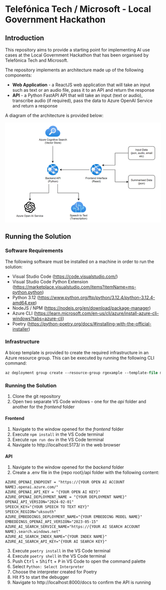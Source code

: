 # Telefónica Tech / Microsoft - Local Government Hackathon

## Introduction

This repository aims to provide a starting point for implementing AI use cases at the Local Government Hackathon that has been organised by Telefónica Tech and Microsoft.

The repository implements an architecture made up of the following components:

- **Web Application** - a ReactJS web application that will take an input such as text or an audio file, pass it to an API and return the response
- **API** - a Python FastAPI API that will take an input (text or audio), transcribe audio (if required), pass the data to Azure OpenAI Service and return a response

A diagram of the architecture is provided below:

![image](docs/images/architecture.png)

## Running the Solution

### Software Requirements

The following software must be installed on a machine in order to run the solution:

- Visual Studio Code (https://code.visualstudio.com/)
- Visual Studio Code Python Extension (https://marketplace.visualstudio.com/items?itemName=ms-python.python)
- Python 3.12 (https://www.python.org/ftp/python/3.12.4/python-3.12.4-amd64.exe)
- NodeJS / NPM (https://nodejs.org/en/download/package-manager)
- Azure CLI (https://learn.microsoft.com/en-us/cli/azure/install-azure-cli-windows?tabs=azure-cli)
- Poetry (https://python-poetry.org/docs/#installing-with-the-official-installer)

### Infrastructure

A bicep template is provided to create the required infrastructure in an Azure resource group. This can be executed by running the following CLI command:

```ps
az deployment group create --resource-group rgexample --template-file main.bicep --parameters councilName='councilNameExample'
```

### Running the Solution

1. Clone the git repository
2. Open two separate VS Code windows - one for the _api_ folder and another for the _frontend_ folder

#### Frontend

1. Navigate to the window opened for the _frontend_ folder
2. Execute `npm install` in the VS Code terminal
3. Execute `npm run dev` in the VS Code terminal
4. Navigate to http://localhost:5173/ in the web browser

#### API

1. Navigate to the window opened for the _backend_ folder
2. Create a .env file in the {repo root}/api folder with the following content:

```
AZURE_OPENAI_ENDPOINT = "https://{YOUR OPEN AI ACCOUNT NAME}.openai.azure.com/"
AZURE_OPENAI_API_KEY = "{YOUR OPEN AI KEY}"
AZURE_OPENAI_DEPLOYMENT_NAME = "{YOUR DEPLOYMENT NAME}"
OPENAI_API_VERSION="2024-02-01"
SPEECH_KEY="{YOUR SPEECH TO TEXT KEY}"
SPEECH_REGION="uksouth"
AZURE_EMBEDDINGS_DEPLOYMENT_NAME="{YOUR EMBEDDING MODEL NAME}"
EMBEDDINGS_OPENAI_API_VERSION="2023-05-15"
AZURE_AI_SEARCH_SERVICE_NAME="https://{YOUR AI SEARCH ACCOUNT NAME}.search.windows.net"
AZURE_AI_SEARCH_INDEX_NAME="{YOUR INDEX NAME}"
AZURE_AI_SEARCH_API_KEY="{YOUR AI SEARCH KEY}"
```

3. Execute `poetry install` in the VS Code terminal
4. Execute `poetry shell` in the VS Code terminal
5. Push <kbd>Ctrl</kbd> + <kbd>Shift</kbd> + <kbd>P</kbd> in VS Code to open the command palette
6. Select `Python: Select Interpreter`
7. Choose the interpreter created for Poetry
8. Hit <kbd>F5</kbd> to start the debugger
9. Navigate to http://localhost:8000/docs to confirm the API is running
